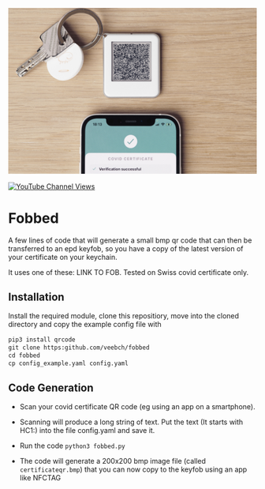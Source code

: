 ![Action Shot](/fobbed.jpg)

[![YouTube Channel Views](https://img.shields.io/youtube/channel/views/UCz5BOU9J9pB_O0B8-rDjCWQ?label=YouTube&style=social)](https://www.youtube.com/channel/UCz5BOU9J9pB_O0B8-rDjCWQ)

# Fobbed 

A few lines of code that will generate a small bmp qr code that can then be transferred to an epd keyfob, so you have a copy of the latest version of your certificate on your keychain. 

It uses one of these: LINK TO FOB. Tested on Swiss covid certificate only.

## Installation

Install the required module, clone this repositiory, move into the cloned directory and copy the example config file with 
```
pip3 install qrcode
git clone https:github.com/veebch/fobbed
cd fobbed
cp config_example.yaml config.yaml
```

## Code Generation

- Scan your covid certificate QR code (eg using an app on a smartphone).

- Scanning will produce a long string of text. Put the text  (It starts with HC1:) into the file config.yaml and save it. 

- Run the code `python3 fobbed.py`

- The code will generate a 200x200 bmp image file (called `certificateqr.bmp`) that you can now copy to the keyfob using an app like NFCTAG
